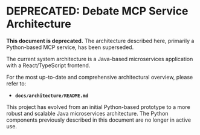 # DEPRECATED: Debate MCP Service Architecture

**This document is deprecated.** The architecture described here, primarily a Python-based MCP service, has been superseded.

The current system architecture is a Java-based microservices application with a React/TypeScript frontend.

For the most up-to-date and comprehensive architectural overview, please refer to:

*   **`docs/architecture/README.md`**

This project has evolved from an initial Python-based prototype to a more robust and scalable Java microservices architecture. The Python components previously described in this document are no longer in active use.
